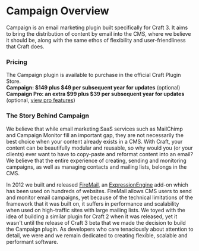 # Campaign Overview

Campaign is an email marketing plugin built specifically for Craft 3. It aims to bring the distribution of content by email into the CMS, where we believe it should be, along with the same ethos of flexibility and user-friendliness that Craft does. 

### Pricing
The Campaign plugin is available to purchase in the official Craft Plugin Store.  
**Campaign: $149 plus $49 per subsequent year for updates** (optional)  
**Campaign Pro: an extra $99 plus $39 per subsequent year for updates** (optional, [view pro features](https://craftcampaign.com/docs/pro-features))

### The Story Behind Campaign
We believe that while email marketing SaaS services such as MailChimp and Campaign Monitor fill an important gap, they are not necessarily the best choice when your content already exists in a CMS. With Craft, your content can be beautifully modular and reusable, so why would you (or your clients) ever want to have to copy-paste and reformat content into an email? We believe that the entire experience of creating, sending and monitoring campaigns, as well as managing contacts and mailing lists, belongs in the CMS.

In 2012 we built and released [FireMail](https://putyourlightson.com/expressionengine-addons/firemail), an [ExpressionEngine](https://expressionengine.com/) add-on which has been used on hundreds of websites. FireMail allows CMS users to send and monitor email campaigns, yet because of the technical limitations of the framework that it was built on, it suffers in performance and scalability when used on high-traffic sites with large mailing lists. We toyed with the idea of building a similar plugin for Craft 2 when it was released, yet it wasn't until the release of Craft 3 beta that we made the decision to build the Campaign plugin. As developers who care tenaciously about attention to detail, we were and we remain dedicated to creating flexible, scalable and performant software.
